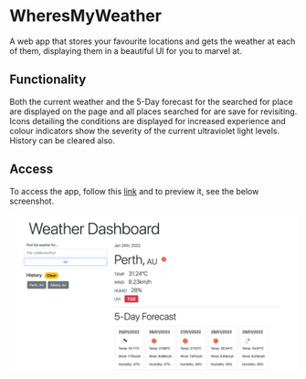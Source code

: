 # WheresMyWeather
A web app that stores your favourite locations and gets the weather at each of them, displaying them in a beautiful UI for you to marvel at.

## Functionality
Both the current weather and the 5-Day forecast for the searched for place are displayed on the page and all places searched for are save for revisiting. Icons detailing the conditions are displayed for increased experience and colour indicators show the severity of the current ultraviolet light levels. History can be cleared also.

## Access 
To access the app, follow this [link](https://kbario.github.io/WheresMyWeather/) and to preview it, see the below screenshot. 

![screenshot](./img/screenshot.png)